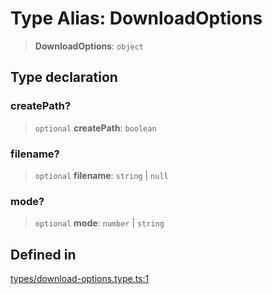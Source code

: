 # Type Alias: DownloadOptions

> **DownloadOptions**: `object`

## Type declaration

### createPath?

> `optional` **createPath**: `boolean`

### filename?

> `optional` **filename**: `string` \| `null`

### mode?

> `optional` **mode**: `number` \| `string`

## Defined in

[types/download-options.type.ts:1](https://github.com/LabO8/nestjs-s3/blob/306023e15fcb498533a66fc2f9b000dc61a2bf64/src/types/download-options.type.ts#L1)
